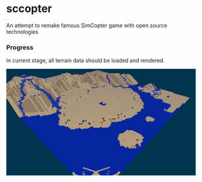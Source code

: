 # sccopter
An attempt to remake famous SimCopter game with open source technologies

### Progress
In current stage, all terrain data should be loaded and rendered.

![Milestone 1 - terrain data loaded](/Refs/milestone_1_full_terrain_data.png)